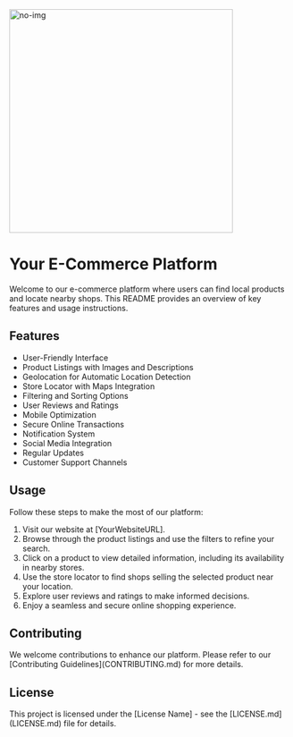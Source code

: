 <!DOCTYPE html>
<html lang="en">
<head>
  <meta charset="UTF-8">
  <meta name="viewport" content="width=device-width, initial-scale=1.0">

</head>
<body>
 <img width="400px" src="https://github.com/MadhurChaturvedi/find-local/assets/93113162/32b5c7bd-c589-412d-a9c8-5fa06b9b5a56" alt="no-img" / >
  <h1>Your E-Commerce Platform</h1>

  <p>Welcome to our e-commerce platform where users can find local products and locate nearby shops. This README provides an overview of key features and usage instructions.</p>

  <h2>Features</h2>

  <ul>
    <li>User-Friendly Interface</li>
    <li>Product Listings with Images and Descriptions</li>
    <li>Geolocation for Automatic Location Detection</li>
    <li>Store Locator with Maps Integration</li>
    <li>Filtering and Sorting Options</li>
    <li>User Reviews and Ratings</li>
    <li>Mobile Optimization</li>
    <li>Secure Online Transactions</li>
    <li>Notification System</li>
    <li>Social Media Integration</li>
    <li>Regular Updates</li>
    <li>Customer Support Channels</li>
  </ul>

  <h2>Usage</h2>

  <p>Follow these steps to make the most of our platform:</p>

  <ol>
    <li>Visit our website at [YourWebsiteURL].</li>
    <li>Browse through the product listings and use the filters to refine your search.</li>
    <li>Click on a product to view detailed information, including its availability in nearby stores.</li>
    <li>Use the store locator to find shops selling the selected product near your location.</li>
    <li>Explore user reviews and ratings to make informed decisions.</li>
    <li>Enjoy a seamless and secure online shopping experience.</li>
  </ol>

  <h2>Contributing</h2>

  <p>We welcome contributions to enhance our platform. Please refer to our [Contributing Guidelines](CONTRIBUTING.md) for more details.</p>

  <h2>License</h2>

  <p>This project is licensed under the [License Name] - see the [LICENSE.md](LICENSE.md) file for details.</p>

</body>
</html>
